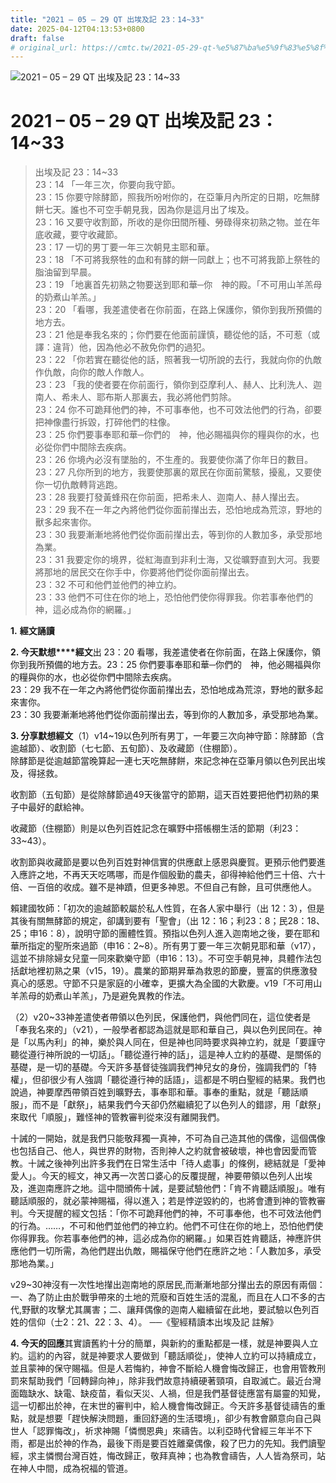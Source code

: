 ```yaml
---
title: "2021 – 05 – 29 QT 出埃及記 23：14~33"
date: 2025-04-12T04:13:53+0800
draft: false
# original_url: https://cmtc.tw/2021-05-29-qt-%e5%87%ba%e5%9f%83%e5%8f%8a%e8%a8%98-23%ef%bc%9a1433
---
```


![2021 – 05 – 29 QT 出埃及記 23：14\~33](/images/qt.jpg   "2021 – 05 – 29 QT 出埃及記 23：14\~33")

# 2021 – 05 – 29 QT 出埃及記 23：14\~33

> 出埃及記 23：14\~33  
> 23：14 「一年三次，你要向我守節。  
> 23：15 你要守除酵節，照我所吩咐你的，在亞筆月內所定的日期，吃無酵餅七天。誰也不可空手朝見我，因為你是這月出了埃及。  
> 23：16 又要守收割節，所收的是你田間所種、勞碌得來初熟之物。並在年底收藏，要守收藏節。  
> 23：17 一切的男丁要一年三次朝見主耶和華。  
> 23：18 「不可將我祭牲的血和有酵的餅一同獻上；也不可將我節上祭牲的脂油留到早晨。  
> 23：19 「地裏首先初熟之物要送到耶和華─你　神的殿。「不可用山羊羔母的奶煮山羊羔。」  
> 23：20 「看哪，我差遣使者在你前面，在路上保護你，領你到我所預備的地方去。  
> 23：21 他是奉我名來的；你們要在他面前謹慎，聽從他的話，不可惹（或譯：違背）他，因為他必不赦免你們的過犯。  
> 23：22 「你若實在聽從他的話，照著我一切所說的去行，我就向你的仇敵作仇敵，向你的敵人作敵人。  
> 23：23 「我的使者要在你前面行，領你到亞摩利人、赫人、比利洗人、迦南人、希未人、耶布斯人那裏去，我必將他們剪除。  
> 23：24 你不可跪拜他們的神，不可事奉他，也不可效法他們的行為，卻要把神像盡行拆毀，打碎他們的柱像。  
> 23：25 你們要事奉耶和華─你們的　神，他必賜福與你的糧與你的水，也必從你們中間除去疾病。  
> 23：26 你境內必沒有墜胎的，不生產的。我要使你滿了你年日的數目。  
> 23：27 凡你所到的地方，我要使那裏的眾民在你面前驚駭，擾亂，又要使你一切仇敵轉背逃跑。  
> 23：28 我要打發黃蜂飛在你前面，把希未人、迦南人、赫人攆出去。  
> 23：29 我不在一年之內將他們從你面前攆出去，恐怕地成為荒涼，野地的獸多起來害你。  
> 23：30 我要漸漸地將他們從你面前攆出去，等到你的人數加多，承受那地為業。  
> 23：31 我要定你的境界，從紅海直到非利士海，又從曠野直到大河。我要將那地的居民交在你手中，你要將他們從你面前攆出去。  
> 23：32 不可和他們並他們的神立約。  
> 23：33 他們不可住在你的地上，恐怕他們使你得罪我。你若事奉他們的神，這必成為你的網羅。」

**1.** **經文誦讀**

**2. 今天默想****經文**出 23：20 看哪，我差遣使者在你前面，在路上保護你，領你到我所預備的地方去。23：25 你們要事奉耶和華─你們的　神，他必賜福與你的糧與你的水，也必從你們中間除去疾病。  
23：29 我不在一年之內將他們從你面前攆出去，恐怕地成為荒涼，野地的獸多起來害你。  
23：30 我要漸漸地將他們從你面前攆出去，等到你的人數加多，承受那地為業。

**3. 分享默想經文**（1）v14\~19以色列所有男丁，一年要三次向神守節：除酵節（含逾越節）、收割節（七七節、五旬節）、及收藏節（住棚節）。  
除酵節是從逾越節當晚算起一連七天吃無酵餅，來記念神在亞筆月領以色列民出埃及，得拯救。

收割節（五旬節）是從除酵節過49天後當守的節期，這天百姓要把他們初熟的果子中最好的獻給神。

收藏節（住棚節）則是以色列百姓記念在曠野中搭帳棚生活的節期（利23：33\~43）。

收割節與收藏節是要以色列百姓對神信實的供應獻上感恩與慶賀。更預示他們要進入應許之地，不再天天吃嗎哪，而是作個殷勤的農夫，卻得神給他們三十倍、六十倍、一百倍的收成。雖不是神蹟，但更多神恩。不但自己有餘，且可供應他人。

賴建國牧師：「初次的逾越節較屬於私人性質，在各人家中舉行（出 12：3），但是其後有關無酵節的規定，卻講到要有「聖會」（出 12：16；利23：8；民28：18、25；申16：8），說明守節的團體性質。預指以色列人進入迦南地之後，要在耶和華所指定的聖所來過節（申16：2\~8）。所有男丁要一年三次朝見耶和華（v17），這並不排除婦女兒童一同來歡樂守節（申16：13）。不可空手朝見神，具體作法包括獻地裡初熟之果（v15，19）。農業的節期昇華為救恩的節慶，豐富的供應激發真心的感恩。守節不只是家庭的小確幸，更擴大為全國的大歡慶。v19「不可用山羊羔母的奶煮山羊羔」，乃是避免異教的作法。

（2）v20\~33神差遣使者帶領以色列民，保護他們，與他們同在，這位使者是「奉我名來的」（v21），一般學者都認為這就是耶和華自己，與以色列民同在。神是「以馬內利」的神，樂於與人同在，但是神也同時要求與神立約，就是「要謹守聽從遵行神所說的一切話」。「聽從遵行神的話」，這是神人立約的基礎、是關係的基礎，是一切的基礎。今天許多基督徒強調我們神兒女的身份，強調我們的「特權」，但卻很少有人強調「聽從遵行神的話語」，這都是不明白聖經的結果。我們也說過，神要摩西帶領百姓到曠野去，事奉耶和華。事奉的重點，就是「聽話順服」，而不是「獻祭」，結果我們今天卻仍然繼續犯了以色列人的錯謬，用「獻祭」來取代「順服」，難怪神的管教審判從來沒有離開我們。

十誡的一開始，就是我們只能敬拜獨一真神，不可為自己造其他的偶像，這個偶像也包括自己、他人，與世界的財物，否則神人之約就會被破壞，神也會因愛而管教。十誡之後神列出許多我們在日常生活中「待人處事」的條例，總結就是「愛神愛人」。今天的經文，神又再一次苦口婆心的反覆提醒，神要帶領以色列人出埃及，進迦南應許之地。這中間頒佈十誡，是要試驗他們：「肯不肯聽話順服」。唯有聽話順服的，就必蒙神賜福，得以進入；若是悖逆毀約的，也將會遭到神的管教審判。今天提醒的經文包括：「你不可跪拜他們的神，不可事奉他，也不可效法他們的行為。……，不可和他們並他們的神立約。他們不可住在你的地上，恐怕他們使你得罪我。你若事奉他們的神，這必成為你的網羅。」如果百姓肯聽話，神應許供應他們一切所需，為他們趕出仇敵，賜福保守他們在應許之地：「人數加多，承受那地為業。」

v29\~30神沒有一次性地攆出迦南地的原居民,而漸漸地部分攆出去的原因有兩個：一、為了防止由於戰爭帶來的土地的荒廢和百姓生活的混亂，而且在人口不多的古代,野獸的攻擊尤其厲害；二、讓拜偶像的迦南人繼續留在此地，要試驗以色列百姓的信仰（士2：21、22：3、4）。 ──《聖經精讀本出埃及記 註解》

**4. 今天的回應**其實讀舊約十分的簡單，與新約的重點都是一樣，就是神要與人立約。這約的內容，就是神要求人要做到「聽話順從」，使神人立約可以持續成立，並且蒙神的保守賜福。但是人若悔約，神會不斷給人機會悔改歸正，也會用管教刑罰來幫助我們「回轉歸向神」，除非我們故意持續硬著頸項，自取滅亡。最近台灣面臨缺水、缺電、缺疫苗，看似天災、人禍，但是我們基督徒應當有屬靈的知覺，這一切都出於神，在末世的審判中，給人機會悔改歸正。今天許多基督徒禱告的重點，就是想要「趕快解決問題，重回舒適的生活環境」，卻少有教會願意向自己與世人「認罪悔改」，祈求神賜「憐憫恩典」來禱告。以利亞時代曾經三年半不下雨，都是出於神的作為，最後下雨是要百姓離棄偶像，殺了巴力的先知。我們讀聖經，求主憐憫台灣百姓，悔改歸正，敬拜真神；也為教會禱告，人人皆為祭司，站在神人中間，成為祝福的管道。